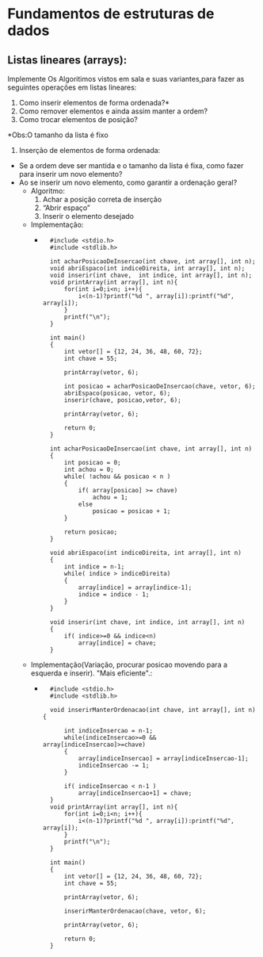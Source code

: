 # Fundamentos de estruturas de dados
## Listas lineares (arrays):
Implemente Os Algoritimos vistos em sala e suas variantes,para fazer as seguintes operações em listas lineares:
1) Como inserir elementos de forma ordenada?*
2) Como remover elementos e ainda assim manter a ordem?
3) Como trocar elementos de posição?

*Obs:O tamanho da lista é fixo

1) Inserção de elementos de forma ordenada:
- Se a ordem deve ser mantida e o tamanho da lista é fixa, como fazer para inserir um novo elemento?
- Ao se inserir um novo elemento, como garantir a ordenação geral?
    - Algoritmo:
        1. Achar a posição correta de inserção
        2. “Abrir espaço”
        3. Inserir o elemento desejado
    - Implementação:
        - ````
            #include <stdio.h>
            #include <stdlib.h>

            int acharPosicaoDeInsercao(int chave, int array[], int n);
            void abriEspaco(int indiceDireita, int array[], int n);
            void inserir(int chave,  int indice, int array[], int n);
            void printArray(int array[], int n){
                for(int i=0;i<n; i++){
                    i<(n-1)?printf("%d ", array[i]):printf("%d", array[i]);
                }
                printf("\n");
            }

            int main()
            {
                int vetor[] = {12, 24, 36, 48, 60, 72};
                int chave = 55;
                
                printArray(vetor, 6);
                
                int posicao = acharPosicaoDeInsercao(chave, vetor, 6);
                abriEspaco(posicao, vetor, 6);
                inserir(chave, posicao,vetor, 6);

                printArray(vetor, 6);
                
                return 0;
            }

            int acharPosicaoDeInsercao(int chave, int array[], int n)
            {
                int posicao = 0;
                int achou = 0;
                while( !achou && posicao < n )
                {
                    if( array[posicao] >= chave)
                        achou = 1;
                    else
                        posicao = posicao + 1;
                }
                
                return posicao;
            }

            void abriEspaco(int indiceDireita, int array[], int n)
            {
                int indice = n-1;
                while( indice > indiceDireita)
                {
                    array[indice] = array[indice-1];
                    indice = indice - 1;
                }
            }

            void inserir(int chave, int indice, int array[], int n)
            {
                if( indice>=0 && indice<n)
                    array[indice] = chave;
            }
           ````
    - Implementação(Variação, procurar posicao movendo para a esquerda e inserir). "Mais eficiente".:
        - ````
            #include <stdio.h>
            #include <stdlib.h>

            void inserirManterOrdenacao(int chave, int array[], int n){

                int indiceInsercao = n-1;
                while(indiceInsercao>=0 && array[indiceInsercao]>=chave)
                {
                    array[indiceInsercao] = array[indiceInsercao-1];
                    indiceInsercao -= 1;
                }
                
                if( indiceInsercao < n-1 )
                    array[indiceInsercao+1] = chave;
            }
            void printArray(int array[], int n){
                for(int i=0;i<n; i++){
                    i<(n-1)?printf("%d ", array[i]):printf("%d", array[i]);
                }
                printf("\n");
            }

            int main()
            {
                int vetor[] = {12, 24, 36, 48, 60, 72};
                int chave = 55;
                
                printArray(vetor, 6);
                
                inserirManterOrdenacao(chave, vetor, 6);
                
                printArray(vetor, 6);
                
                return 0;
            }
          ````

